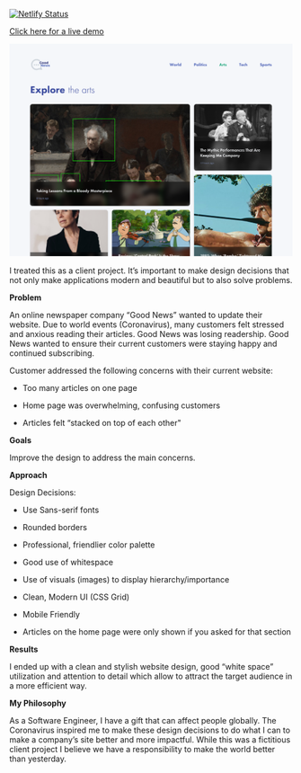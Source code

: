 [![Netlify Status](https://api.netlify.com/api/v1/badges/edde364f-1b4f-432f-95a7-934fdae68115/deploy-status)](https://app.netlify.com/sites/blissful-turing-9678ab/deploys)

[Click here for a live demo](<[https://blissful-turing-9678ab.netlify.app/](https://blissful-turing-9678ab.netlify.app/)>)

<p align="center">
  <img src="./home-page.png" width="600"/>
</p>

I treated this as a client project. It’s important to make design decisions that not only make applications modern and beautiful but to also solve problems.

**Problem**

An online newspaper company “Good News” wanted to update their website. Due to world events (Coronavirus), many customers felt stressed and anxious reading their articles. Good News was losing readership. Good News wanted to ensure their current customers were staying happy and continued subscribing.

Customer addressed the following concerns with their current website:

-   Too many articles on one page

-   Home page was overwhelming, confusing customers

-   Articles felt “stacked on top of each other"

**Goals**

Improve the design to address the main concerns.

**Approach**

Design Decisions:

-   Use Sans-serif fonts

-   Rounded borders

-   Professional, friendlier color palette

-   Good use of whitespace

-   Use of visuals (images) to display hierarchy/importance

-   Clean, Modern UI (CSS Grid)

-   Mobile Friendly

-   Articles on the home page were only shown if you asked for that section

**Results**

I ended up with a clean and stylish website design, good “white space” utilization and attention to detail which allow to attract the target audience in a more efficient way.

**My Philosophy**

As a Software Engineer, I have a gift that can affect people globally. The Coronavirus inspired me to make these design decisions to do what I can to make a company’s site better and more impactful. While this was a fictitious client project I believe we have a responsibility to make the world better than yesterday.
